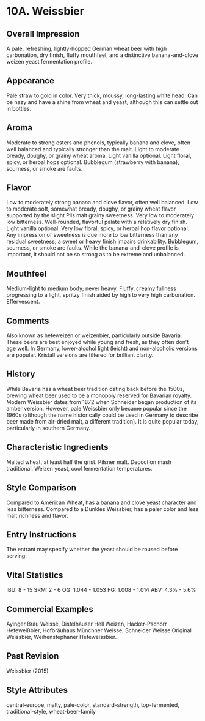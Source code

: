 # 10A. Weissbier

## Overall Impression

A pale, refreshing, lightly-hopped German wheat beer with high carbonation, dry finish, fluffy mouthfeel, and a distinctive banana-and-clove weizen yeast fermentation profile.

## Appearance

Pale straw to gold in color. Very thick, moussy, long-lasting white head. Can be hazy and have a shine from wheat and yeast, although this can settle out in bottles.

## Aroma

Moderate to strong esters and phenols, typically banana and clove, often well balanced and typically stronger than the malt. Light to moderate bready, doughy, or grainy wheat aroma. Light vanilla optional. Light floral, spicy, or herbal hops optional. Bubblegum (strawberry with banana), sourness, or smoke are faults.

## Flavor

Low to moderately strong banana and clove flavor, often well balanced. Low to moderate soft, somewhat bready, doughy, or grainy wheat flavor supported by the slight Pils malt grainy sweetness. Very low to moderately low bitterness. Well-rounded, flavorful palate with a relatively dry finish. Light vanilla optional. Very low floral, spicy, or herbal hop flavor optional. Any impression of sweetness is due more to low bitterness than any residual sweetness; a sweet or heavy finish impairs drinkability. Bubblegum, sourness, or smoke are faults. While the banana-and-clove profile is important, it should not be so strong as to be extreme and unbalanced.

## Mouthfeel

Medium-light to medium body; never heavy. Fluffy, creamy fullness progressing to a light, spritzy finish aided by high to very high carbonation. Effervescent.

## Comments

Also known as hefeweizen or weizenbier, particularly outside Bavaria. These beers are best enjoyed while young and fresh, as they often don’t age well. In Germany, lower-alcohol light (leicht) and non-alcoholic versions are popular. Kristall versions are filtered for brilliant clarity.

## History

While Bavaria has a wheat beer tradition dating back before the 1500s, brewing wheat beer used to be a monopoly reserved for Bavarian royalty. Modern Weissbier dates from 1872 when Schneider began production of its amber version. However, pale Weissbier only became popular since the 1960s (although the name historically could be used in Germany to describe beer made from air-dried malt, a different tradition). It is quite popular today, particularly in southern Germany.

## Characteristic Ingredients

Malted wheat, at least half the grist. Pilsner malt. Decoction mash traditional. Weizen yeast, cool fermentation temperatures.

## Style Comparison

Compared to American Wheat, has a banana and clove yeast character and less bitterness. Compared to a Dunkles Weissbier, has a paler color and less malt richness and flavor.

## Entry Instructions

The entrant may specify whether the yeast should be roused before serving.

## Vital Statistics

IBU: 8 - 15
SRM: 2 - 6
OG: 1.044 - 1.053
FG: 1.008 - 1.014
ABV: 4.3% - 5.6%

## Commercial Examples

Ayinger Bräu Weisse, Distelhäuser Hell Weizen, Hacker-Pschorr Hefeweißbier, Hofbräuhaus Münchner Weisse, Schneider Weisse Original Weissbier, Weihenstephaner Hefeweissbier.

## Past Revision

Weissbier (2015)

## Style Attributes

central-europe, malty, pale-color, standard-strength, top-fermented, traditional-style, wheat-beer-family